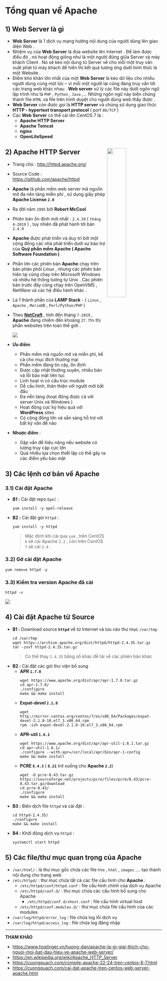 # Tổng quan về Apache
## **1) Web Server là gì**
- **Web Server** là 1 dịch vụ mạng hướng nội dung của người dùng lên giao diện Web .
- Nhiệm vụ của **Web Server** là đưa website lên Internet . Để làm được điều đó , nó hoạt động giống như là một người đứng giữa Server và máy khách Client . Nó sẽ kéo nội dung từ Server về cho mỗi một truy vấn xuất phát từ máy khách để hiển thị kết quả tương ứng dưới hình thức là một Website .
- Điểm khó khăn lớn nhất của một **Web Server** là kéo dữ liệu cho nhiều người dùng cùng một lúc – vì mỗi một người lại cũng đang truy vấn tới các trang web khác nhau . **Web server** xử lý các file này dưới ngôn ngữ lập trình như là `PHP` , `Python` , `Java` ,... Những ngôn ngữ này biến chúng thành file `HTML` và file trên trình duyệt cho người dùng web thấy được .
- **Web Server** còn được gọi là **HTTP server** và chúng sử dụng giao thức **HTTP - hypertext transport protocol** ( port `80/TCP` )
- Các **Web Server** có thể cài lên CentOS 7 là :
    - **Apache HTTP Server**
    - **Apache Tomcat**
    - **nginx**
    - **OpenLiteSpeed**
## **2) Apache HTTP Server** <img src=https://i.imgur.com/aeHvD7d.png align=right width=35%>
- Trang chủ : http://httpd.apache.org/
- Source Code : https://github.com/apache/httpd
- **Apache** là phần mềm web server mã nguồn mở đa nền tảng miễn phí , sử dụng giấy phép **Apache License `2.0`**
- Ra đời năm `1995` bởi **Robert McCool**
- Phiên bản ổn định mới nhất : `2.4.39` ( `tháng 4-2019` ) , tuy nhiên đã phát hành tới bản `2.4.9`
- **Apache** được phát triển và duy trì bởi một cộng đồng các nhà phát triển dưới sự bảo trợ của **Quỹ phần mềm Apache ( Apache Software Foundation )** . 
- Phần lớn các phiên bản **Apache** chạy trên bản phân phối Linux , nhưng các phiên bản hiện tại cũng chạy trên Microsoft Windows và nhiều hệ thống tương tự Unix . Các phiên bản trước đây cũng chạy trên OpenVMS , NetWare và các hệ điều hành khác .
- Là 1 thành phần của **LAMP Stack** - ( `Linux` , `Apache` , `MariaDB` , `Perl/Python/PHP` )
- Theo [**NetCraft**](https://news.netcraft.com/archives/2019/07/26/july-2019-web-server-survey.html) , tính đến tháng `7-2019` , **Apache** đang chiếm đến khoảng `27.75%` thị phần websites trên toàn thế giới .

    <img src=https://i.imgur.com/0aAfvb2.png>

- **Ưu điểm**
    - Phần mềm mã nguồn mở và miễn phí, kể cả cho mục đích thương mại
    - Phần mềm đáng tin cậy, ổn định
    - Được cập nhật thường xuyên, nhiều bản vá lỗi bảo mật liên tục
    - Linh hoạt vì có cấu trúc module
    - Dễ cấu hình, thân thiện với người mới bắt đầu
    - Đa nền tảng (hoạt động được cả với server Unix và Windows )
    - Hoạt động cực kỳ hiệu quả với **WordPress** sites
    - Có cộng đồng lớn và sẵn sàng hỗ trợ với bất kỳ vấn đề nào
- **Nhược điểm** :
    - Gặp vấn đề hiệu năng nếu website có lượng truy cập cực lớn
    - Quá nhiều lựa chọn thiết lập có thể gây ra các điểm yếu bảo mật
## **3) Các lệnh cơ bản về Apache**
### **3.1) Cài đặt Apache**
- **B1 :** Cài đặt repo `Epel` :
    ```
    yum install -y epel-release
    ```
- **B2 :** Cài đặt gói `httpd` :
    ```
    yum install -y httpd
    ```
    >Mặc định khi cài qua `yum` , trên CentOS `6` sẽ cài Apache `2.2` , còn trên CentOS `7` sẽ cài `2.4` .
### **3.2) Gỡ cài đặt Apache**
```
yum remove httpd -y
```
### **3.3) Kiểm tra version Apache đã cài**
```
httpd -v
```
<img src=https://i.imgur.com/U5g2ZWo.png>

## **4) Cài đặt Apache từ Source**
- **B1 :** Download source **`httpd`** về từ Internet và lưu vào thư mục `/var/tmp`
    ```
    cd /var/tmp
    wget https://archive.apache.org/dist/httpd/httpd-2.4.35.tar.gz
    tar -zxvf httpd-2.4.35.tar.gz
    ```
    > Có thể thay `2.4.35` bằng số khác để tải về các phiên bản khác
- **B2 :** Cài đặt các gói thư viện bổ sung
    - **APR `1.7.0`**
        ```
        wget https://www.apache.org/dist/apr/apr-1.7.0.tar.gz
        cd apr-1.7.0/
        ./configure
        make && make install
        ```
    - **Expat-devel `2.1.0`**
        ```
        wget http://mirror.centos.org/centos/7/os/x86_64/Packages/expat-devel-2.1.0-10.el7_3.x86_64.rpm
        rpm -ivh expat-devel-2.1.0-10.el7_3.x86_64.rpm
        ```
    - **APR-util `1.6.1`**
        ```
        wget https://www.apache.org/dist/apr/apr-util-1.6.1.tar.gz
        cd apr-util-1.6.1/
        ./configure --with-apr=/usr/local/apr/bin/apr-1-config
        make && make install
        ```
    - **PCRE `8.4.3`** ( **`8.21`** trở xuống cho **Apache `2.2`**)
        ```
        wget -O pcre-8.43.tar.gz https://sourceforge.net/projects/pcre/files/pcre/8.43/pcre-8.43.tar.gz/download
        cd pcre-8.43/
        ./configure
        make && make install
        ```
- **B3 :** Biên dịch file `httpd` và cài đặt :
    ```
    cd httpd-2.4.35/
    ./configure
    make && make install
    ```
- **B4 :** Khởi động dịch vụ `httpd` :
    ```
    systemctl start httpd
    ```
## **5) Các file/thư mục quan trọng của Apache**
- `/var/html/` : là thư mục gốc chứa các file `htm` , `html` , `images` .... tạo thành nội dung cho trang web
- `/etc/httpd/` : thư mục chứa tất cả các file cấu hình cho **Apache** :
    - `/etc/httpd/conf/httpd.conf` : file cấu hình chính của dịch vụ Apache
    - `/etc/httpd/conf.d/` : thư mục chứa các cấu hình bổ sung cho Apache
        - `/etc/httpd/conf.d/vhost.conf` : file cấu hình virtual host
    - `/etc/httpd/conf.modules.d/` : thư mục chứa file cấu hình của các modules
- `/var/log/httpd/error_log` : file chứa log lỗi dịch vụ
- `/var/log/httpd/access_log` : file chứa log đăng nhập
--------
**THAM KHẢO**
- https://www.hostinger.vn/huong-dan/apache-la-gi-giai-thich-cho-nguoi-moi-bat-dau-hieu-ve-apache-web-server/
- https://en.wikipedia.org/wiki/Apache_HTTP_Server
- https://cuongquach.com/compile-apache-22-24-tren-centos-6-7.html
- https://cuongquach.com/cai-dat-apache-tren-centos-web-server-apache.html